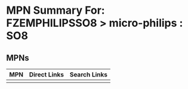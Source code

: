 



# MPN Summary For: FZEMPHILIPSSO8 > micro-philips : SO8

## MPNs
  

|MPN|Direct Links|Search Links|
| :--- | :--- | :--- |
||||
